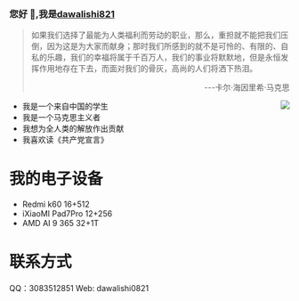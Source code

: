 ### 您好 👋,我是[dawalishi821](https://github.com/dawalishi821)

> 如果我们选择了最能为人类福利而劳动的职业，那么，重担就不能把我们压倒，因为这是为大家而献身；那时我们所感到的就不是可怜的、有限的、自私的乐趣，我们的幸福将属于千百万人，我们的事业将默默地，但是永恒发挥作用地存在下去，而面对我们的骨灰，高尚的人们将洒下热泪。 
> <p align="right">---卡尔·海因里希·马克思</p>

<img src="https://bkimg.cdn.bcebos.com/pic/4b90f603738da977894ee3e7b751f8198718e39d?x-bce-process=image/watermark,image_d2F0ZXIvYmFpa2U4MA==,g_7,xp_5,yp_5" align="right">

- 我是一个来自中国的学生
- 我是一个马克思主义者
- 我想为全人类的解放作出贡献
- 我喜欢读《共产党宣言》

我的电子设备
==
- Redmi k60 16+512
- iXiaoMI Pad7Pro 12+256
- AMD AI 9 365 32+1T

联系方式
==
QQ：3083512851
Web: dawalishi0821
